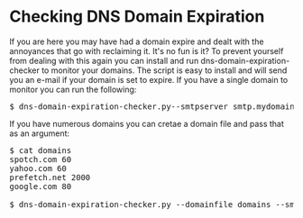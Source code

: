 # Checking DNS Domain Expiration

If you are here you may have had a domain expire and dealt with the annoyances that go with reclaiming it. It's no fun is it? To prevent yourself from dealing with this again you can install and run dns-domain-expiration-checker to monitor your domains. The script is easy to install and will send you an e-mail if your domain is set to expire. If you have a single domain to monitor you can run the following:
<pre>
$ dns-domain-expiration-checker.py--smtpserver smtp.mydomain --smtpto "biff" --smtpfrom "Root" --domainname prefetch.net --expiredays 60
</pre>
If you have numerous domains you can cretae a domain file and pass that as an argument:
<pre>
$ cat domains
spotch.com 60
yahoo.com 60
prefetch.net 2000
google.com 80

$ dns-domain-expiration-checker.py --domainfile domains --smtpserver smtp.mydomain --smtpto "biff" --smtpfrom "Root"
</pre>
